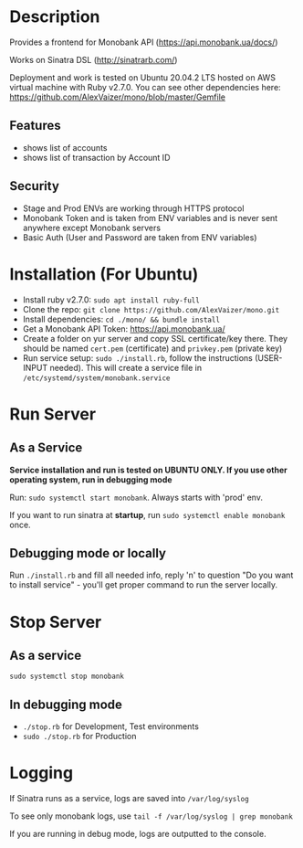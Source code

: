 # Description
Provides a frontend for Monobank API (https://api.monobank.ua/docs/)

Works on Sinatra DSL (http://sinatrarb.com/)

Deployment and work is tested on Ubuntu 20.04.2 LTS hosted on AWS virtual machine with Ruby v2.7.0. You can see other dependencies here: https://github.com/AlexVaizer/mono/blob/master/Gemfile
## Features
 - shows list of accounts
 - shows list of transaction by Account ID
## Security
 - Stage and Prod ENVs are working through HTTPS protocol
 - Monobank Token and is taken from ENV variables and is never sent anywhere except Monobank servers
 - Basic Auth (User and Password are taken from ENV variables)


# Installation (For Ubuntu)
 - Install ruby v2.7.0: `sudo apt install ruby-full`
 - Clone the repo: `git clone https://github.com/AlexVaizer/mono.git`
 - Install dependencies: `cd ./mono/ && bundle install`
 - Get a Monobank API Token: https://api.monobank.ua/
 - Create a folder on yur server and copy SSL certificate/key there. They should be named `cert.pem` (certificate) and `privkey.pem` (private key)
 - Run service setup: `sudo ./install.rb`, follow the instructions (USER-INPUT needed). This will create a service file in `/etc/systemd/system/monobank.service`


# Run Server
## As a Service
**Service installation and run is tested on UBUNTU ONLY. If you use other operating system, run in debugging mode**

Run:
`sudo systemctl start monobank`.
Always starts with 'prod' env.

If you want to run sinatra at **startup**, run `sudo systemctl enable monobank` once.

## Debugging mode or locally
Run `./install.rb` and fill all needed info, reply 'n' to question "Do you want to install service" - you'll get proper command to run the server locally.

# Stop Server
## As a service 
`sudo systemctl stop monobank`

## In debugging mode
 - `./stop.rb` for Development, Test environments
 - `sudo ./stop.rb` for Production

# Logging
If Sinatra runs as a service, logs are saved into `/var/log/syslog`

To see only monobank logs, use `tail -f /var/log/syslog | grep monobank`

If you are running in debug mode, logs are outputted to the console.
